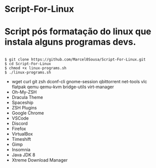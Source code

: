 # Script-For-Linux
# Script pós formatação do linux que instala alguns programas devs.
```

$ git clone https://github.com/Marcel0Sousa/Script-For-Linux.git   
$ cd Script-For-Linux                                              
$ chmod +x linux-programs.sh                                       
$ ./linux-programs.sh                                              
```

* wget curl git zsh dconf-cli gnome-session qbittorrent net-tools vlc flatpak qemu qemu-kvm bridge-utils virt-manager
* Oh-My-ZSH
* Dracula Theme
* Spaceship
* ZSH Plugins
* Google Chrome
* VSCode
* Discord
* Firefox
* VirtualBox
* Timeshift
* Gimp
* Insomnia
* Java JDK 8
* Xtreme Download Manager
```

